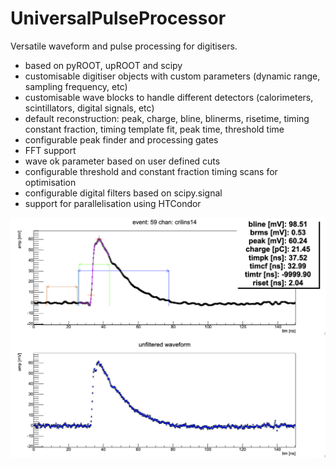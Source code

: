 # UniversalPulseProcessor
 


Versatile waveform and pulse processing for digitisers.

- based on pyROOT, upROOT and scipy
- customisable digitiser objects with custom parameters (dynamic range, sampling frequency, etc)
- customisable wave blocks to handle different detectors (calorimeters, scintillators, digital signals, etc)
- default reconstruction: peak, charge, bline, blinerms, risetime, timing constant fraction, timing template fit, peak time, threshold time
- configurable peak finder and processing gates
- FFT support
- wave ok parameter based on user defined cuts
- configurable threshold and constant fraction timing scans for optimisation
- configurable digital filters based on scipy.signal
- support for parallelisation using HTCondor


![Alt text](Varie/spec.png)